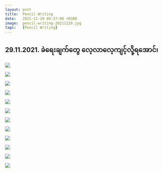 ```yaml
---
layout: post
title:  Pencil Writing
date:   2021-11-29 09:37:00 +0300
image:  pencil-writing-20211129.jpg
tags:   [Pencil Writing]
---
```

## 29.11.2021. ခဲရေးချက်တွေ လေ့လာလေ့ကျင့်လို့ရအောင်၊

![]({{site.baseurl}}/img/pencil-writing-20211129/01.jpg)

![]({{site.baseurl}}/img/pencil-writing-20211129/02.jpg)

![]({{site.baseurl}}/img/pencil-writing-20211129/03.jpg)

![]({{site.baseurl}}/img/pencil-writing-20211129/04.jpg)

![]({{site.baseurl}}/img/pencil-writing-20211129/05.jpg)

![]({{site.baseurl}}/img/pencil-writing-20211129/06.jpg)

![]({{site.baseurl}}/img/pencil-writing-20211129/07.jpg)

![]({{site.baseurl}}/img/pencil-writing-20211129/08.jpg)

![]({{site.baseurl}}/img/pencil-writing-20211129/09.jpg)

![]({{site.baseurl}}/img/pencil-writing-20211129/10.jpg)

![]({{site.baseurl}}/img/pencil-writing-20211129/11.jpg)

![]({{site.baseurl}}/img/pencil-writing-20211129/12.jpg)
